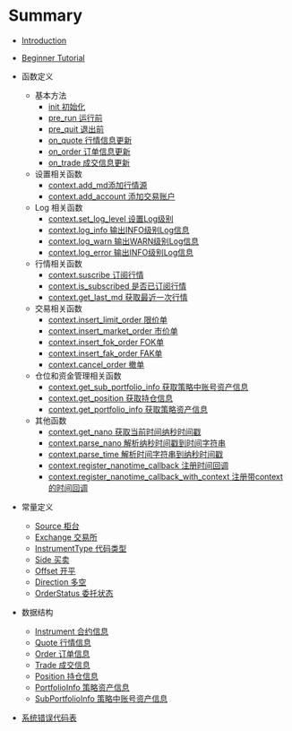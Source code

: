 # Summary

- [Introduction](README.md)
- [Beginner Tutorial](./tutorial/BeginnerTutorial.md)

- 函数定义
  - 基本方法
    - [init 初始化](./functions/init.md)
    - [pre_run 运行前](./functions/pre_run.md)
    - [pre_quit 退出前](./functions/pre_quit.md)
    - [on_quote 行情信息更新](./functions/on_quote.md)
    - [on_order 订单信息更新](./functions/on_order.md)
    - [on_trade 成交信息更新](./functions/on_trade.md)
  - 设置相关函数
    - [context.add_md添加行情源](./context/context.add_md.md)
    - [context.add_account 添加交易账户](./context/context.add_account.md)
  - Log 相关函数
    - [context.set_log_level 设置Log级别](./context/context.set_log_level.md)
    - [context.log_info 输出INFO级别Log信息](./context/context.log_info.md)
    - [context.log_warn 输出WARN级别Log信息](./context/context.log_warn.md)
    - [context.log_error 输出INFO级别Log信息](./context/contex.log_error.md)
  - 行情相关函数
    - [context.suscribe 订阅行情](./context/context.subscribe.md)
    - [context.is_subscribed 是否已订阅行情](./context/context.is_subscribed.md)
    - [context.get_last_md 获取最近一次行情](./context/context.get_last_md.md)
  - 交易相关函数
    - [context.insert_limit_order 限价单](./context/context.insert_limit_order.md)
    - [context.insert_market_order 市价单](./context/context.insert_market_order.md)
    - [context.insert_fok_order FOK单](./context/context.insert_fok_order.md)
    - [context.insert_fak_order FAK单](./context/context.insert_fak_order.md)
    - [context.cancel_order 撤单](./context/context.cancel_order.md)
  - 仓位和资金管理相关函数
    - [context.get_sub_portfolio_info 获取策略中账号资产信息](context/context.get_sub_portfolio_info.md)
    - [context.get_position 获取持仓信息](context/context.get_position.md)
    - [context.get_portfolio_info 获取策略资产信息](context/context.get_portfolio_info.md)
  - 其他函数
    - [context.get_nano 获取当前时间纳秒时间戳](./context/context.get_nano.md)
    - [context.parse_nano 解析纳秒时间戳到时间字符串](./context/context.parse_nano.md)
    - [context.parse_time 解析时间字符串到纳秒时间戳](./context/context.parse_time.md)
    - [context.register_nanotime_callback 注册时间回调](./context/context.register_nanotime_callback.md)
    - [context.register_nanotime_callback_with_context 注册带context的时间回调](./context/context.register_nanotime_callback_with_context.md)
- 常量定义
  - [Source 柜台](./constants/Source.md)
  - [Exchange 交易所](./constants/Exchange.md)
  - [InstrumentType 代码类型](./constants/InstrumentType.md)
  - [Side 买卖](./constants/Side.md)
  - [Offset 开平](./constants/Offset.md)
  - [Direction 多空](./constants/Direction.md)
  - [OrderStatus 委托状态](./constants/OrderStatus.md)
- 数据结构
  - [Instrument 合约信息](./data_struct/Instrument.md)
  - [Quote 行情信息](./data_struct/Quote.md)
  - [Order 订单信息](./data_struct/Order.md)
  - [Trade 成交信息](./data_struct/Trade.md)
  - [Position 持仓信息](./data_struct/Position.md)
  - [PortfolioInfo 策略资产信息](./data_struct/PortfolioInfo.md)
  - [SubPortfolioInfo 策略中账号资产信息](./data_struct/SubPortfolioInfo.md)
- [系统错误代码表](./sys_error/sys_error.md)